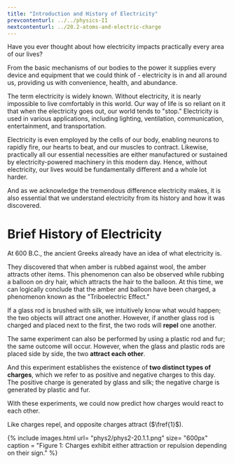 ```yaml
---
title: "Introduction and History of Electricity"
prevcontenturl: ../../physics-II
nextcontenturl: ../20.2-atoms-and-electric-charge
---
```





Have you ever thought about how electricity impacts practically every area of our lives? 

From the basic mechanisms of our bodies to the power it supplies every device and equipment that we could think of - electricity is in and all around us, providing us with convenience, health, and abundance. 

The term electricity is widely known. Without electricity, it is nearly impossible to live comfortably in this world. Our way of life is so reliant on it that when the electricity goes out, our world tends to "stop." Electricity is used in various applications, including lighting, ventilation, communication, entertainment, and transportation. 

Electricity is even employed by the cells of our body, enabling neurons to rapidly fire, our hearts to beat, and our muscles to contract. Likewise, practically all our essential necessities are either manufactured or sustained by electricity-powered machinery in this modern day. Hence, without electricity, our lives would be fundamentally different and a whole lot harder. 

And as we acknowledge the tremendous difference electricity makes, it is also essential that we understand electricity from its history and how it was discovered.






# Brief History of Electricity

At 600 B.C., the ancient Greeks already have an idea of what electricity is. 

They discovered that when amber is rubbed against wool, the amber attracts other items. This phenomenon can also be observed while rubbing a balloon on dry hair, which attracts the hair to the balloon. At this time, we can logically conclude that the amber and balloon have been charged, a phenomenon known as the "Triboelectric Effect." 


If a glass rod is brushed with silk, we intuitively know what would happen; the two objects will attract one another. However, if another glass rod is charged and placed next to the first, the two rods will **repel** one another. 

The same experiment can also be performed by using a plastic rod and fur; the same outcome will occur. However, when the glass and plastic rods are placed side by side, the two **attract each other**. 


And this experiment establishes the existence of **two distinct types of charges**, which we refer to as positive and negative charges to this day. The positive charge is generated by glass and silk; the negative charge is generated by plastic and fur. 


With these experiments, we could now predict how charges would react to each other. 

Like charges repel, and opposite charges attract ($\fref{1}$).




{% include images.html 
    url= "phys2/phys2-20.1.1.png" 
    size= "600px"
    caption = "Figure 1: Charges exhibit either attraction or repulsion depending on their sign."
%}




